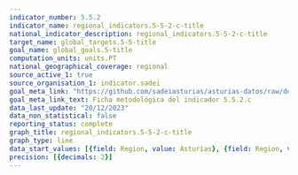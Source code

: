 ```yaml
---
indicator_number: 5.5.2
indicator_name: regional_indicators.5-5-2-c-title
national_indicator_description: regional_indicators.5-5-2-c-title
target_name: global_targets.5-5-title
goal_name: global_goals.5-title
computation_units: units.PT
national_geographical_coverage: regional
source_active_1: true
source_organisation_1: indicator.sadei
goal_meta_link: "https://github.com/sadeiasturias/asturias-datos/raw/develop/descargas/metodologia/5.5.2.c.pdf"
goal_meta_link_text: Ficha metodológica del indicador 5.5.2.c
data_last_update: "20/12/2023"
data_non_statistical: false
reporting_status: complete
graph_title: regional_indicators.5-5-2-c-title
graph_type: line
data_start_values: [{field: Region, value: Asturias}, {field: Region, value: España}]
precision: [{decimals: 2}]
---
```

